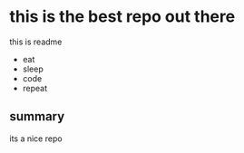 # this is the best repo out there
this is readme
- eat
- sleep
- code
- repeat

## summary
its a nice repo 